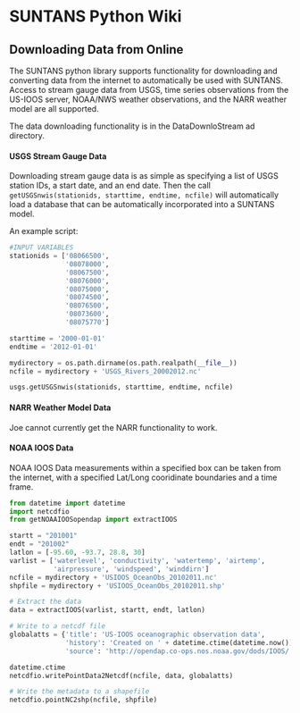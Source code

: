 # SUNTANS Python Wiki

## Downloading Data from Online
The SUNTANS python library supports functionality for downloading and converting data from the internet to automatically be used with SUNTANS. Access to stream gauge data from USGS, time series observations from the US-IOOS server, NOAA/NWS weather observations, and the NARR weather model are all supported.

The data downloading functionality is in the DataDownloStream ad directory. 

#### USGS Stream Gauge Data
Downloading stream gauge data is as simple as specifying a list of USGS station IDs, a start date, and an end date. Then the call ```getUSGSnwis(stationids, starttime, endtime, ncfile)``` will automatically load a database that can be automatically incorporated into a SUNTANS model.

An example script:
```python
#INPUT VARIABLES
stationids = ['08066500',
              '08078000',
              '08067500',
              '08076000',
              '08075000',
              '08074500',
              '08076500',
              '08073600',
              '08075770']

starttime = '2000-01-01'
endtime = '2012-01-01'

mydirectory = os.path.dirname(os.path.realpath(__file__))
ncfile = mydirectory + 'USGS_Rivers_20002012.nc'

usgs.getUSGSnwis(stationids, starttime, endtime, ncfile)
```

#### NARR Weather Model Data
Joe cannot currently get the NARR functionality to work.

#### NOAA IOOS Data
NOAA IOOS Data measurements within a specified box can be taken from the internet, with a specified Lat/Long cooridinate boundaries and a time frame.

```python
from datetime import datetime
import netcdfio
from getNOAAIOOSopendap import extractIOOS

startt = "201001"
endt = "201002"
latlon = [-95.60, -93.7, 28.8, 30]
varlist = ['waterlevel', 'conductivity', 'watertemp', 'airtemp',
           'airpressure', 'windspeed', 'winddirn']
ncfile = mydirectory + 'USIOOS_OceanObs_20102011.nc'
shpfile = mydirectory + 'USIOOS_OceanObs_20102011.shp'

# Extract the data
data = extractIOOS(varlist, startt, endt, latlon)

# Write to a netcdf file
globalatts = {'title': 'US-IOOS oceanographic observation data',
              'history': 'Created on ' + datetime.ctime(datetime.now()),
              'source': 'http://opendap.co-ops.nos.noaa.gov/dods/IOOS/'}

datetime.ctime
netcdfio.writePointData2Netcdf(ncfile, data, globalatts)

# Write the metadata to a shapefile
netcdfio.pointNC2shp(ncfile, shpfile)
```


